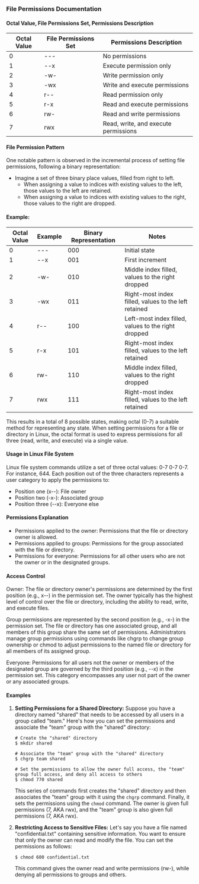 ### File Permissions Documentation

#### Octal Value, File Permissions Set, Permissions Description 

| Octal Value | File Permissions Set | Permissions Description |
|-------------|----------------------|-------------------------|
| 0           | ---                  | No permissions          |
| 1           | --x                  | Execute permission only |
| 2           | -w-                  | Write permission only   |
| 3           | -wx                  | Write and execute permissions |
| 4           | r--                  | Read permission only   |
| 5           | r-x                  | Read and execute permissions |
| 6           | rw-                  | Read and write permissions |
| 7           | rwx                  | Read, write, and execute permissions |

#### File Permission Pattern
One notable pattern is observed in the incremental process of setting file permissions, following a binary representation:
- Imagine a set of three binary place values, filled from right to left.
  - When assigning a value to indices with existing values to the left, those values to the left are retained.
  - When assigning a value to indices with existing values to the right, those values to the right are dropped.

#### Example:

| Octal Value | Example | Binary Representation | Notes                        |
|-------------|---------|----------------------|------------------------------|
| 0           | ---     | 000                  | Initial state                |
| 1           | --x     | 001                  | First increment              |
| 2           | -w-     | 010                  | Middle index filled, values to the right dropped |
| 3           | -wx     | 011                  | Right-most index filled, values to the left retained |
| 4           | r--     | 100                  | Left-most index filled, values to the right dropped |
| 5           | r-x     | 101                  | Right-most index filled, values to the left retained |
| 6           | rw-     | 110                  | Middle index filled, values to the right dropped |
| 7           | rwx     | 111                  | Right-most index filled, values to the left retained |

This results in a total of 8 possible states, making octal (0-7) a suitable method for representing any state. When setting permissions for a file or directory in Linux, the octal format is used to express permissions for all three (read, write, and execute) via a single value.

#### Usage in Linux File System
Linux file system commands utilize a set of three octal values: 0-7 0-7 0-7.
For instance, 644.
Each position out of the three characters represents a user category to apply the permissions to:
- Position one (x--): File owner
- Position two (-x-): Associated group
- Position three (--x): Everyone else

#### Permissions Explanation
- Permissions applied to the owner: Permissions that the file or directory owner is allowed.
- Permissions applied to groups: Permissions for the group associated with the file or directory.
- Permissions for everyone: Permissions for all other users who are not the owner or in the designated groups.

#### Access Control
Owner: The file or directory owner's permissions are determined by the first position (e.g., x--) in the permission set. The owner typically has the highest level of control over the file or directory, including the ability to read, write, and execute files. 
 
Group permissions are represented by the second position (e.g., -x-) in the permission set. The file or directory has one associated group, and all members of this group share the same set of permissions. Administrators manage group permissions using commands like chgrp to change group ownership or chmod to adjust permissions to the named file or directory for all members of its assigned group.

Everyone: Permissions for all users not the owner or members of the designated group are governed by the third position (e.g., --x) in the permission set. This category encompasses any user not part of the owner or any associated groups.

#### Examples
1. **Setting Permissions for a Shared Directory:**
   Suppose you have a directory named "shared" that needs to be accessed by all users in a group called "team." Here's how you can set the permissions and associate the "team" group with the "shared" directory:
   ```
   # Create the "shared" directory
   $ mkdir shared
   
   # Associate the "team" group with the "shared" directory
   $ chgrp team shared
   
   # Set the permissions to allow the owner full access, the "team" group full access, and deny all access to others
   $ chmod 770 shared
   ```
   This series of commands first creates the "shared" directory and then associates the "team" group with it using the `chgrp` command. Finally, it sets the permissions using the `chmod` command. The owner is given full permissions (7, AKA rwx), and the "team" group is also given full permissions (7, AKA rwx).

2. **Restricting Access to Sensitive Files:**
   Let's say you have a file named "confidential.txt" containing sensitive information. You want to ensure that only the owner can read and modify the file. You can set the permissions as follows:
   ```
   $ chmod 600 confidential.txt
   ```
   This command gives the owner read and write permissions (rw-), while denying all permissions to groups and others.
